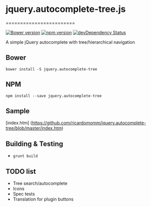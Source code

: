 # jquery.autocomplete-tree.js
========================

[![Bower version](https://badge.fury.io/bo/jquery.autocomplete-tree.svg)](http://badge.fury.io/bo/jquery.autocomplete-tree)
[![npm version](https://badge.fury.io/js/jquery.autocomplete-tree.svg)](http://badge.fury.io/js/jquery.autocomplete-tree)
[![devDependency Status](https://david-dm.org/ricardomomm/jquery.autocomplete-tree/dev-status.svg)](https://david-dm.org/ricardomomm/jquery.autocomplete-tree#info=devDependencies)

A simple jQuery autocomplete with tree/hierarchical navigation

## Bower

`bower install -S jquery.autocomplete-tree`

## NPM

`npm install --save jquery.autocomplete-tree`

## Sample

[index.htm] (https://github.com/ricardomomm/jquery.autocomplete-tree/blob/master/index.htm)

## Building & Testing

* `grunt build`

## TODO list

* Tree search/autocomplete 
* Icons
* Spec tests
* Translation for plugin buttons
